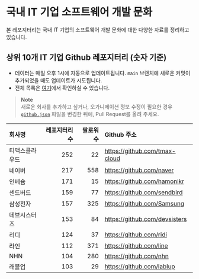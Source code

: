 # 국내 IT 기업 소프트웨어 개발 문화
본 레포지터리는 국내 IT 기업의 소프트웨어 개발 문화에 대한 다양한 자료를 정리하고 있습니다.

## 상위 10개 IT 기업 Github 레포지터리 (숫자 기준)

- 데이터는 매일 오후 1시에 자동으로 업데이트됩니다. `main` 브랜치에 새로운 커밋이 추가되었을 때도 업데이트가 시도됩니다.
- 전체 목록은 [여기](./github.md)에서 확인하실 수 있습니다.

> **Note**<br />
> 새로운 회사를 추가하고 싶거나, 오가니제이션 정보 수정이 필요한 경우 [`github.json`](./github.json) 파일을 변경한 뒤에, Pull Request를 올려 주세요.

<!-- MARKDOWN_TABLE(GITHUB): START -->

| **회사명** | **레포지터리 수** | **팔로워 수** | **Github 주소** |
|:---|---:|---:|:---|
| 티맥스클라우드 | 252 | 22 | https://github.com/tmax-cloud |
| 네이버 | 217 | 558 | https://github.com/naver |
| 인베슘 | 171 | 15 | https://github.com/hamonikr |
| 센드버드 | 159 | 77 | https://github.com/sendbird |
| 삼성전자 | 157 | 325 | https://github.com/Samsung |
| 데브시스터즈 | 153 | 84 | https://github.com/devsisters |
| 리디 | 124 | 37 | https://github.com/ridi |
| 라인 | 112 | 371 | https://github.com/line |
| NHN | 104 | 280 | https://github.com/nhn |
| 래블업 | 103 | 29 | https://github.com/lablup |

<!-- MARKDOWN_TABLE(GITHUB): END -->
